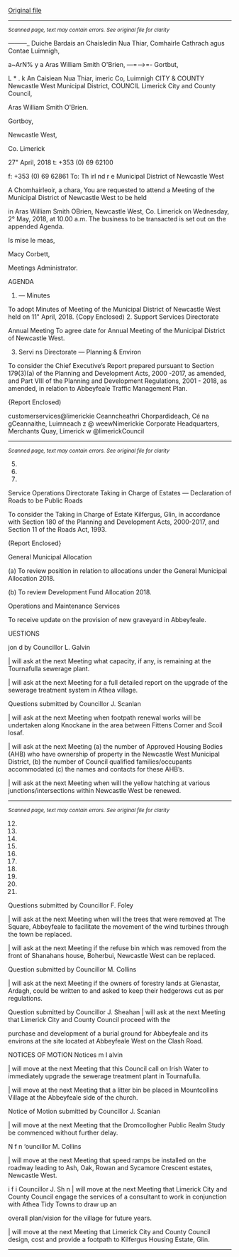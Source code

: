 [Original file](https://www.limerick.ie/sites/default/files/media/documents/2018-04/00%202018-05-02%20Agenda.pdf)

---
*<small>Scanned page, text may contain errors. See original file for clarity</small>*  

_——_—_ Duiche Bardais an Chaisledin Nua Thiar,
Comhairle Cathrach agus Contae Luimnigh,

a~ArN% y a Aras William Smith O'Brien,
—=—>=- Gortbut,

L * . k An Caisiean Nua Thiar,
imeric Co, Luimnigh
CITY & COUNTY Newcastle West Municipal District,
COUNCIL Limerick City and County Council,

Aras William Smith O'Brien.

Gortboy,

Newcastle West,

Co. Limerick

27" April, 2018 t: +353 (0) 69 62100

f: +353 (0) 69 62861
To: Th irl nd r e Municipal District of Newcastle West

A Chomhairleoir, a chara,
You are requested to attend a Meeting of the Municipal District of Newcastle West to be held

in Aras William Smith OBrien, Newcastle West, Co. Limerick on Wednesday, 2° May, 2018,
at 10.00 a.m. The business to be transacted is set out on the appended Agenda.

Is mise le meas,

Macy Corbett,

Meetings Administrator.

AGENDA

1. — Minutes

To adopt Minutes of Meeting of the Municipal District of Newcastle West held on 11"
April, 2018.
{Copy Enclosed)
2. Support Services Directorate

Annual Meeting
To agree date for Annual Meeting of the Municipal District of Newcastle West.

3. Servi ns Directorate — Planning & Environ

To consider the Chief Executive’s Report prepared pursuant to Section 179(3)(a) of the
Planning and Development Acts, 2000 -2017, as amended, and Part VIII of the Planning
and Development Regulations, 2001 - 2018, as amended, in relation to Abbeyfeale
Traffic Management Plan.

{Report Enclosed)

customerservices@limerickie
Ceanncheathri Chorpardideach, Cé na gCeannaithe, Luimneach z @ weewNimerickie
Corporate Headquarters, Merchants Quay, Limerick w @limerickCouncil


---
*<small>Scanned page, text may contain errors. See original file for clarity</small>*  

5.

10.

11.

Service Operations Directorate
Taking in Charge of Estates — Declaration of Roads to be Public Roads

To consider the Taking in Charge of Estate Kilfergus, Glin, in accordance with Section
180 of the Planning and Development Acts, 2000-2017, and Section 11 of the Roads
Act, 1993.

(Report Enclosed}

General Municipal Allocation

(a) To review position in relation to allocations under the General Municipal
Allocation 2018.

(b) To review Development Fund Allocation 2018.

Operations and Maintenance Services

To receive update on the provision of new graveyard in Abbeyfeale.

UESTIONS

jon d by Councillor L. Galvin

| will ask at the next Meeting what capacity, if any, is remaining at the Tournafulla
sewerage plant.

| will ask at the next Meeting for a full detailed report on the upgrade of the sewerage
treatment system in Athea village.

Questions submitted by Councillor J. Scanlan

| will ask at the next Meeting when footpath renewal works will be undertaken along
Knockane in the area between Fittens Corner and Scoil losaf.

| will ask at the next Meeting (a) the number of Approved Housing Bodies (AHB) who
have ownership of property in the Newcastle West Municipal District, (b) the number
of Council qualified families/occupants accommodated (c) the names and contacts for
these AHB’s.

| will ask at the next Meeting when will the yellow hatching at various
junctions/intersections within Newcastle West be renewed.


---
*<small>Scanned page, text may contain errors. See original file for clarity</small>*  

12.

13.

14.

15.

16.

17.

18.

19.

20.

21.

Questions submitted by Councillor F. Foley

| will ask at the next Meeting when will the trees that were removed at The Square,
Abbeyfeale to facilitate the movement of the wind turbines through the town be
replaced.

| will ask at the next Meeting if the refuse bin which was removed from the front of
Shanahans house, Boherbui, Newcastle West can be replaced.

Question submitted by Councillor M. Collins

| will ask at the next Meeting if the owners of forestry lands at Glenastar, Ardagh, could
be written to and asked to keep their hedgerows cut as per regulations.

Question submitted by Councillor J. Sheahan
| will ask at the next Meeting that Limerick City and County Council proceed with the

purchase and development of a burial ground for Abbeyfeale and its environs at the
site located at Abbeyfeale West on the Clash Road.

NOTICES OF MOTION
Notices m I alvin

| will move at the next Meeting that this Council call on Irish Water to immediately
upgrade the sewerage treatment plant in Tournafulla.

| will move at the next Meeting that a litter bin be placed in Mountcollins Village at
the Abbeyfeale side of the church.

Notice of Motion submitted by Councillor J. Scanian

| will move at the next Meeting that the Dromcollogher Public Realm Study be
commenced without further delay.

N f n ‘ouncillor M. Collins

| will move at the next Meeting that speed ramps be installed on the roadway leading
to Ash, Oak, Rowan and Sycamore Crescent estates, Newcastle West.

i f i Councillor J. Sh n
| will move at the next Meeting that Limerick City and County Council engage the
services of a consultant to work in conjunction with Athea Tidy Towns to draw up an

overall plan/vision for the village for future years.

| will move at the next Meeting that Limerick City and County Council design, cost and
provide a footpath to Kilfergus Housing Estate, Glin.


---
